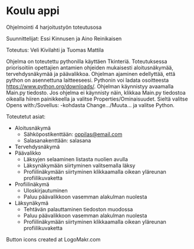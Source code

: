 # Koulu appi

Ohjelmointi 4 harjoitustyön toteutusosa

Suunnittelijat: Essi Kinnusen ja Aino Reinikaisen

Toteutus: Veli Kivilahti ja Tuomas Mattila

Ohjelma on toteutettu pythonilla käyttäen Tkinteriä. Toteutuksessa priorisoitiin opettajien antamien ohjeiden mukaisesti aloitusnäkymää, tervehdysnäkymää ja päävalikkoa.
Ohjelman ajaminen edellyttää, että python on asennettuna laitteeseesi. Pythonin voi ladata osoitteesta https://www.python.org/downloads/. Ohjelman käynnistyy avaamalla Main.py tiedosto. Jos ohjelma ei käynnisty näin, klikkaa Main.py tiedostoa oikealla hiiren painikkeella ja valitse Properties/Ominaisuudet. Sieltä valitse Opens with:/Sovellus: -kohdasta Change.../Muuta... ja valitse Python.

Toteutetut asiat:
- Aloitusnäkymä
    - Sähköpostikenttään: oppilas@email.com
    - Salasanakenttään: salasana
- Tervehdysnäkymä
- Päävalikko
    - Läksyjen selaaminen listasta nuolien avulla
    - Läksynäkymään siirtyminen valitsemalla läksy
    - Profiilinäkymään siirtyminen klikkaamalla oikean yläreunan profiilikuvaketta
- Profiilinäkymä
    - Uloskirjautuminen
    - Paluu päävalikkoon vasemman alakulman nuolesta
- Läksynäkymä
    - Tehtävän palauttaminen tiedoston muodossa
    - Paluu päävalikkoon vasemman alakulman nuolesta
    - Profiilinäkymään siirtyminen klikkaamalla oikean yläreunan profiilikuvaketta

Button icons created at LogoMakr.com